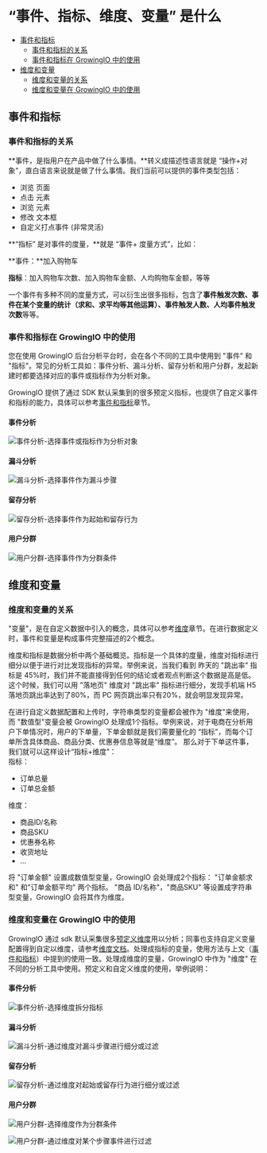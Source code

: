 # “事件、指标、维度、变量” 是什么

* [事件和指标](shi-jian-zhi-biao-wei-du-bian-liang-shi-shen-me.md#shi-jian-he-zhi-biao)
  * [事件和指标的关系](shi-jian-zhi-biao-wei-du-bian-liang-shi-shen-me.md#shi-jian-he-zhi-biao-de-guan-xi)
  * [事件和指标在 GrowingIO 中的使用](shi-jian-zhi-biao-wei-du-bian-liang-shi-shen-me.md#shi-jian-he-zhi-biao-zai-growingio-zhong-de-shi-yong)
* [维度和变量](shi-jian-zhi-biao-wei-du-bian-liang-shi-shen-me.md#wei-du-he-bian-liang)
  * [维度和变量的关系](shi-jian-zhi-biao-wei-du-bian-liang-shi-shen-me.md#wei-du-he-bian-liang-de-guan-xi)
  * [维度和变量在 GrowingIO 中的使用](shi-jian-zhi-biao-wei-du-bian-liang-shi-shen-me.md#wei-du-he-bian-liang-zai-growingio-zhong-de-shi-yong)

## 事件和指标

### 事件和指标的关系

**事件，是指用户在产品中做了什么事情。**转义成描述性语言就是 “操作+对象”，直白语言来说就是做了什么事情。我们当前可以提供的事件类型包括：

* 浏览 页面
* 点击 元素
* 浏览 元素
* 修改 文本框
* 自定义打点事件 \(非常灵活\)

**“指标” 是对事件的度量，**就是 “事件+ 度量方式”，比如：

**事件：**加入购物车

**指标**：加入购物车次数、加入购物车金额、人均购物车金额，等等

一个事件有多种不同的度量方式，可以衍生出很多指标，包含了**事件触发次数、事件在某个变量的统计（求和、求平均等其他运算）、事件触发人数、人均事件触发次数**等等。  


### 事件和指标在 GrowingIO 中的使用

您在使用 GrowingIO 后台分析平台时，会在各个不同的工具中使用到 "事件" 和 "指标"。常见的分析工具如：事件分析、漏斗分析、留存分析和用户分群，发起新建时都要选择对应的事件或指标作为分析对象。

GrowingIO 提供了通过 SDK 默认采集到的很多预定义指标，也提供了自定义事件和指标的能力，具体可以参考[事件和指标](shi-jian-zhi-biao-wei-du-bian-liang-shi-shen-me.md#shi-jian-he-zhi-biao)章节。

#### 事件分析

![&#x4E8B;&#x4EF6;&#x5206;&#x6790;-&#x9009;&#x62E9;&#x4E8B;&#x4EF6;&#x6216;&#x6307;&#x6807;&#x4F5C;&#x4E3A;&#x5206;&#x6790;&#x5BF9;&#x8C61;](https://blobscdn.gitbook.com/v0/b/gitbook-28427.appspot.com/o/assets%2F-LGNxeGABUADKiTWTaEM%2F-LHWKwpBRNve3A-7qf1a%2F-LHWLm47JpOUzS2CaIAs%2Fimage.png?alt=media&token=79fe39fc-b90c-4061-b421-31c7e13a448d)

#### 漏斗分析

![&#x6F0F;&#x6597;&#x5206;&#x6790;-&#x9009;&#x62E9;&#x4E8B;&#x4EF6;&#x4F5C;&#x4E3A;&#x6F0F;&#x6597;&#x6B65;&#x9AA4;](https://blobscdn.gitbook.com/v0/b/gitbook-28427.appspot.com/o/assets%2F-LGNxeGABUADKiTWTaEM%2F-LHWKwpBRNve3A-7qf1a%2F-LHWM7aWAVL3YSUyWN9x%2Fimage.png?alt=media&token=94dcec8d-9c72-4362-ab5c-8a81e55c412e)

#### 留存分析

![&#x7559;&#x5B58;&#x5206;&#x6790;-&#x9009;&#x62E9;&#x4E8B;&#x4EF6;&#x4F5C;&#x4E3A;&#x8D77;&#x59CB;&#x548C;&#x7559;&#x5B58;&#x884C;&#x4E3A;](https://blobscdn.gitbook.com/v0/b/gitbook-28427.appspot.com/o/assets%2F-LGNxeGABUADKiTWTaEM%2F-LHWKwpBRNve3A-7qf1a%2F-LHWMYEF8rAYWcol_Vs2%2Fimage.png?alt=media&token=572f218c-a309-46a3-a330-15df5b58dade)

#### 用户分群

![&#x7528;&#x6237;&#x5206;&#x7FA4;-&#x9009;&#x62E9;&#x4E8B;&#x4EF6;&#x4F5C;&#x4E3A;&#x5206;&#x7FA4;&#x6761;&#x4EF6;](https://blobscdn.gitbook.com/v0/b/gitbook-28427.appspot.com/o/assets%2F-LGNxeGABUADKiTWTaEM%2F-LHWKwpBRNve3A-7qf1a%2F-LHWMlfcf343LUlAct70%2Fimage.png?alt=media&token=42f6cb46-4518-4a7b-9230-35af8683a0a6)

## 维度和变量

### 维度和变量的关系

"变量"，是在自定义数据中引入的概念，具体可以参考[维度](predefined/predefined-dimensions.md#zi-ding-yi-da-dian-wei-du-bian-liang)章节。在进行数据定义时，事件和变量是构成事件完整描述的2个概念。

维度和指标是数据分析中两个基础概览。指标是一个具体的度量，维度对指标进行细分以便于进行对比发现指标的异常。举例来说，当我们看到 昨天的 "跳出率" 指标是 45%时，我们并不能直接得到任何的结论或者观点判断这个数据是高是低。这个时候，我们可以用 "落地页" 维度对  "跳出率" 指标进行细分，发现手机端 H5 落地页跳出率达到了80%，而 PC 网页跳出率只有20%，就会明显发现异常。

在进行自定义数据配置和上传时，字符串类型的变量都会被作为 "维度"来使用，而 "数值型"变量会被 GrowingIO 处理成1个指标。举例来说，对于电商在分析用户下单情况时，用户的下单量，下单金额就是我们需要量化的 “指标”，而每个订单所含具体商品、商品分类、优惠券信息等就是“维度”。 那么对于下单这件事，我们就可以这样设计“指标+维度”：  
指标：

* 订单总量
* 订单总金额

维度：

* 商品ID/名称
* 商品SKU
* 优惠券名称
* 收货地址
* ...

将 "订单金额" 设置成数值型变量，GrowingIO 会处理成2个指标： "订单金额求和" 和"订单金额平均" 两个指标。 "商品 ID/名称"，"商品SKU" 等设置成字符串型变量，GrowingIO 会将其作为维度。

### 维度和变量在 GrowingIO 中的使用

GrowingIO 通过 sdk 默认采集很多[预定义维度](predefined/predefined-dimensions.md#yu-ding-yi-wei-du)用以分析；同事也支持自定义变量配置得到自定以维度，请参考[维度文档](predefined/predefined-dimensions.md#zi-ding-yi-da-dian-wei-du-bian-liang)。处理成指标的变量，使用方法与上文（[事件和指标](shi-jian-zhi-biao-wei-du-bian-liang-shi-shen-me.md#shi-jian-he-zhi-biao)）中提到的使用一致。处理成维度的变量，GrowingIO 中作为 "维度" 在不同的分析工具中使用。预定义和自定义维度的使用，举例说明： 

#### 事件分析

![&#x4E8B;&#x4EF6;&#x5206;&#x6790;-&#x9009;&#x62E9;&#x7EF4;&#x5EA6;&#x62C6;&#x5206;&#x6307;&#x6807;](https://blobscdn.gitbook.com/v0/b/gitbook-28427.appspot.com/o/assets%2F-LGNxeGABUADKiTWTaEM%2F-LHWdQehi-dq3IywOtVW%2F-LHWfW8KxFrh0wX_UKeN%2Fimage.png?alt=media&token=7e68f7ad-5b16-4d05-a0c5-bd09e4d280be)

#### 漏斗分析

![&#x6F0F;&#x6597;&#x5206;&#x6790;-&#x901A;&#x8FC7;&#x7EF4;&#x5EA6;&#x5BF9;&#x6F0F;&#x6597;&#x6B65;&#x9AA4;&#x8FDB;&#x884C;&#x7EC6;&#x5206;&#x6216;&#x8FC7;&#x6EE4;](https://blobscdn.gitbook.com/v0/b/gitbook-28427.appspot.com/o/assets%2F-LGNxeGABUADKiTWTaEM%2F-LHWdQehi-dq3IywOtVW%2F-LHWgDnrvDSVb1JMTh90%2Fimage.png?alt=media&token=728eb5c4-5548-4430-8ee3-f71e2db5604a)

#### 留存分析

![&#x7559;&#x5B58;&#x5206;&#x6790;-&#x901A;&#x8FC7;&#x7EF4;&#x5EA6;&#x5BF9;&#x8D77;&#x59CB;&#x6216;&#x7559;&#x5B58;&#x884C;&#x4E3A;&#x8FDB;&#x884C;&#x7EC6;&#x5206;&#x6216;&#x8FC7;&#x6EE4;](https://blobscdn.gitbook.com/v0/b/gitbook-28427.appspot.com/o/assets%2F-LGNxeGABUADKiTWTaEM%2F-LHWdQehi-dq3IywOtVW%2F-LHWgUGN2OSkxLE4PL66%2Fimage.png?alt=media&token=d63e2cc0-3f7b-4025-9aa5-c254af5238e6)

#### 用户分群

![&#x7528;&#x6237;&#x5206;&#x7FA4;-&#x9009;&#x62E9;&#x7EF4;&#x5EA6;&#x4F5C;&#x4E3A;&#x5206;&#x7FA4;&#x6761;&#x4EF6;](https://blobscdn.gitbook.com/v0/b/gitbook-28427.appspot.com/o/assets%2F-LGNxeGABUADKiTWTaEM%2F-LHWdQehi-dq3IywOtVW%2F-LHWge_wOn0MNsTdAdyK%2Fimage.png?alt=media&token=7d55084b-bdae-4908-bc90-48e8c65c70f3)

![&#x7528;&#x6237;&#x5206;&#x7FA4;-&#x901A;&#x8FC7;&#x7EF4;&#x5EA6;&#x5BF9;&#x67D0;&#x4E2A;&#x6B65;&#x9AA4;&#x4E8B;&#x4EF6;&#x8FDB;&#x884C;&#x8FC7;&#x6EE4;](https://blobscdn.gitbook.com/v0/b/gitbook-28427.appspot.com/o/assets%2F-LGNxeGABUADKiTWTaEM%2F-LHWdQehi-dq3IywOtVW%2F-LHWgj49aclorV16l3kH%2Fimage.png?alt=media&token=4989ca17-ad4a-4339-830b-9226faa0c996)



  




